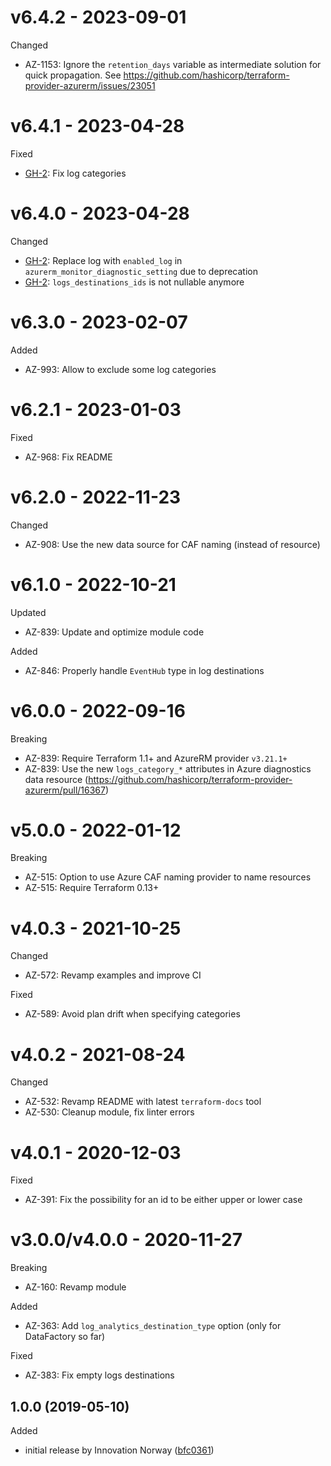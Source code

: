 # v6.4.2 - 2023-09-01

Changed
  * AZ-1153: Ignore the `retention_days` variable as intermediate solution for quick propagation. See https://github.com/hashicorp/terraform-provider-azurerm/issues/23051

# v6.4.1 - 2023-04-28

Fixed
  * [GH-2](https://github.com/claranet/terraform-azurerm-diagnostic-settings/pull/2/files): Fix log categories

# v6.4.0 - 2023-04-28

Changed
  * [GH-2](https://github.com/claranet/terraform-azurerm-diagnostic-settings/pull/2/files): Replace log with `enabled_log` in `azurerm_monitor_diagnostic_setting` due to deprecation
  * [GH-2](https://github.com/claranet/terraform-azurerm-diagnostic-settings/pull/2/files): `logs_destinations_ids` is not nullable anymore

# v6.3.0 - 2023-02-07

Added
  * AZ-993: Allow to exclude some log categories

# v6.2.1 - 2023-01-03

Fixed
  * AZ-968: Fix README

# v6.2.0 - 2022-11-23

Changed
  * AZ-908: Use the new data source for CAF naming (instead of resource)

# v6.1.0 - 2022-10-21

Updated
  * AZ-839: Update and optimize module code

Added
  * AZ-846: Properly handle `EventHub` type in log destinations

# v6.0.0 - 2022-09-16

Breaking
  * AZ-839: Require Terraform 1.1+ and AzureRM provider `v3.21.1+`
  * AZ-839: Use the new `logs_category_*` attributes in Azure diagnostics data resource (https://github.com/hashicorp/terraform-provider-azurerm/pull/16367)

# v5.0.0 - 2022-01-12

Breaking
  * AZ-515: Option to use Azure CAF naming provider to name resources
  * AZ-515: Require Terraform 0.13+

# v4.0.3 - 2021-10-25

Changed
  * AZ-572: Revamp examples and improve CI

Fixed
  * AZ-589: Avoid plan drift when specifying categories

# v4.0.2 - 2021-08-24

Changed
  * AZ-532: Revamp README with latest `terraform-docs` tool
  * AZ-530: Cleanup module, fix linter errors

# v4.0.1 - 2020-12-03

Fixed
  * AZ-391: Fix the possibility for an id to be either upper or lower case

# v3.0.0/v4.0.0 - 2020-11-27

Breaking
  * AZ-160: Revamp module

Added
  * AZ-363: Add `log_analytics_destination_type` option (only for DataFactory so far)

Fixed
  * AZ-383: Fix empty logs destinations

## 1.0.0 (2019-05-10)

Added
  * initial release by Innovation Norway ([bfc0361](https://github.com/innovationnorway/terraform-azurerm-diagnostic-settings/commit/bfc0361))
